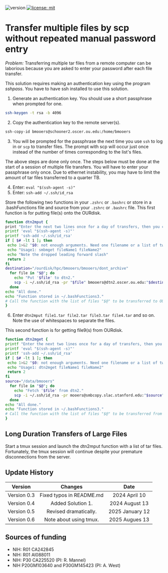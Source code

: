 ![version](https://img.shields.io/static/v1?label=multipleFileTranser&message=0.6&color=brightcolor)
[![license: mit](https://img.shields.io/badge/license-mit-blue.svg)](https://opensource.org/licenses/mit)

# Transfer multiple files by scp without repeated manual password entry

*Problem:* Transferring multiple tar files from a remote computer can be laborious because you are asked to enter your password after each file transfer. 

This solution requires making an authentication key using the program *sshpass*. You have to have ssh installed to use this solution.

1. Generate an authentication key. You should use a short passphrase when prompted for one.
```bash
ssh-keygen -t rsa -b 4096
```
2. Copy the authentication key to the remote server(s).
```bash
ssh-copy-id bmooers@schooner2.oscer.ou.edu:/home/bmooers
```
3. You will be prompted for the passphrase the next time you use `ssh` to log in or `scp` to transfer files. The prompt with scp will occur just once instead of the number of times corresponding to the list's files.


The above steps are done only once. 
The steps below must be done at the start of a session of multiple file transfers. 
You will have to enter your passphrase only once. 
Due to ethernet instability, you may have to limit the amount of tar files transferred to a quarter TB.

4. Enter: `eval "$(ssh-agent -s)"`
5. Enter: `ssh-add ~/.ssh/id_rsa`


Store the following two functions in your `.zshrc` or `.bashrc` or store in a .bashFunctions file and source from your `.zshrc` or `.bashrc` file.
This first function is for putting file(s) onto the OURdisk.

```bash
function dtn2mput {
print "Enter the next two lines once for a day of transfers, then you can run this script multiple times with different batches of files."
printf 'eval "$(ssh-agent -s)"'
printf 'ssh-add ~/.ssh/id_rsa'
if [ $# -lt 1 ]; then
 echo 1>&2 "$0: not enough arguments. Need one filename or a list of two or more separated by whitespaces."
 echo "Usage1: smbmget fileName1 fileName2"
 echo "Note the dropped leading forward slash"
 return 2
fi
destination="/ourdisk/hpc/bmooers/bmooers/dont_archive"
  for file in "$@"; do
    echo "Put '$file' to dtn2."
    scp -i ~/.ssh/id_rsa -pr "$file" bmooers@dtn2.oscer.ou.edu:"$destination"/.
  done
echo "All done."  
echo "Function stored in ~/.bashFunctions3."
# Call the function with the list of files "$@" to be transferred to OURdisk computer.  
}
```

6. Enter `dtn2mput file1.tar file2.tar file3.tar file4.tar` and so on. Note the use of whitespaces to separate the files.

This second function is for getting file9(s) from OURdisk.

```bash
function dtn2mget {
printf "Enter the next two lines once for a day of transfers, then you can run this script mutliple times with different batches of files."
printf 'eval "$(ssh-agent -s)"'
printf 'ssh-add ~/.ssh/id_rsa'
if [ $# -lt 1 ]; then
 echo 1>&2 "$0: not enough arguments. Need one filename or a list of two or more separated by whitespaces."
 echo "Usage1: dtn2mget fileName1 fileName2"
 return 2
fi
source="/data/bmooers"
  for file in "$@"; do
    echo "Fetch '$file' from dtn2."
    scp -i ~/.ssh/id_rsa -pr mooers@smbcopy.slac.stanford.edu:"$source"/"$file" .
  done
echo "All done."  
echo "Function stored in ~/.bashFunctions3."
# Call the function with the list of files "$@" to be transferred from OURdisk computer.  
}
```

## Long Duration Transfers of Large Files

Start a tmux session and launch the dtn2mput function with a list of tar files.
Fortunately, the tmux session will continue despite your premature disconnections from the server.


## Update History

|Version      | Changes                                         | Date            |
|:-----------:|:-----------------------------------------------:|:---------------:|
| Version 0.3 |  Fixed typos in README.md                       | 2024 April 10   |
| Version 0.4 |  Added Solution 1.                              | 2024 August 13  |
| Version 0.5 |  Revised dramatically.                          | 2025 January 12 |
| Version 0.6 |  Note about using tmux.                         | 2025 Augues 13 |


## Sources of funding

- NIH: R01 CA242845
- NIH: R01 AI088011
- NIH: P30 CA225520 (PI: R. Mannel)
- NIH P20GM103640 and P30GM145423 (PI: A. West)


  
